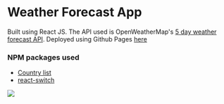 # Weather Forecast App
Built using React JS. The API used is OpenWeatherMap's [5 day weather forecast API](https://openweathermap.org/forecast5). Deployed using Github Pages [here](https://paranoidandroid19.github.io/weather-forecast-app/)

### NPM packages used
- [Country list](https://www.npmjs.com/package/country-list)
- [react-switch](https://www.npmjs.com/package/react-switch)

<img src="https://user-images.githubusercontent.com/30766392/83004978-e5f17300-a02d-11ea-90c9-42170582ee4e.gif">
